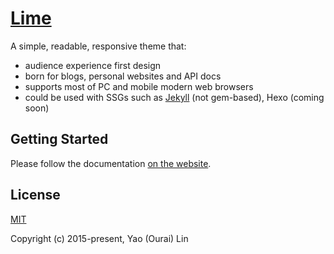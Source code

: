 # [Lime](https://ourai.github.io/lime/)

A simple, readable, responsive theme that:

- audience experience first design
- born for blogs, personal websites and API docs
- supports most of PC and mobile modern web browsers
- could be used with SSGs such as [Jekyll](src/jekyll/) (not gem-based), Hexo (coming soon)

## Getting Started

Please follow the documentation [on the website](https://ourai.github.io/lime/).

## License

[MIT](https://opensource.org/licenses/MIT)

Copyright (c) 2015-present, Yao (Ourai) Lin
